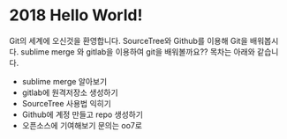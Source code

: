 ﻿# 2018 Hello World!
Git의 세계에 오신것을 환영합니다.
SourceTree와 Github를 이용해 Git을 배워봅시다.
sublime merge 와 gitlab을 이용하여 git을 배워볼까요??
목차는 아래와 같습니다.
- sublime merge 알아보기
- gitlab에 원격저장소 생성하기
- SourceTree 사용법 익히기
- Github에 계정 만들고 repo 생성하기
- 오픈소스에 기여해보기
 문의는 oo7로